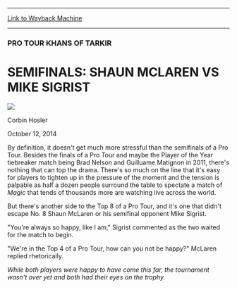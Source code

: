 
---
[Link to Wayback Machine](https://web.archive.org/web/20141015151412/http://magic.wizards.com/en/events/coverage/ptktk/semifinals-shaun-mclaren-vs-mike-sigrist-2014-10-12)

[_metadata_:description]:- "By definition, it doesn't get much more stressful than the semifinals of a Pro Tour. Besides the finals of a Pro Tour and maybe the Player of the Year tiebreaker match being Brad Nelson and Guilluame Matignon in 2011, there's nothing that can top the drama. There's so much on the line that it's easy for players to tighten up in the pressure of the moment and the tension is palpable as half a dozen people surround the table to spectate a match of Magic that tends of thousands more are watching live across the world."
[_metadata_:generator]:- "Drupal 7 (http://drupal.org)"
[_metadata_:node]:- "287131"
[_metadata_:publish_date]:- "2014-10-12"
[_metadata_:source]:- "div-main"
[_metadata_:title]:- "SEMIFINALS: SHAUN MCLAREN VS MIKE SIGRIST"
[_metadata_:wayback_capture_timestamp]:- "2014-10-15 15:14:12"
[_metadata_:wayback_raw_url]:- "https://web.archive.org/web/20141015151412id_/http://magic.wizards.com/en/events/coverage/ptktk/semifinals-shaun-mclaren-vs-mike-sigrist-2014-10-12"
[_metadata_:wayback_url]:- "http://magic.wizards.com/en/events/coverage/ptktk/semifinals-shaun-mclaren-vs-mike-sigrist-2014-10-12"
---





### PRO TOUR KHANS OF TARKIR


SEMIFINALS: SHAUN MCLAREN VS MIKE SIGRIST
=========================================



![](https://media.magic.wizards.com/styles/auth_small/public/images/person/hosler.jpg)

Corbin Hosler




October 12, 2014
 











 By definition, it doesn't get much more stressful than the semifinals of a Pro Tour. Besides the finals of a Pro Tour and maybe the Player of the Year tiebreaker match being Brad Nelson and Guilluame Matignon in 2011, there's nothing that can top the drama. There's so much on the line that it's easy for players to tighten up in the pressure of the moment and the tension is palpable as half a dozen people surround the table to spectate a match of *Magic* that tends of thousands more are watching live across the world.



But there's another side to the Top 8 of a Pro Tour, and it's one that didn't escape No. 8 Shaun McLaren or his semifinal opponent Mike Sigrist.


"You're always so happy, like I am," Sigrist commented as the two waited for the match to begin.


"We're in the Top 4 of a Pro Tour, how can you not be happy?" McLaren replied rhetorically. 




*While both players were happy to have come this far, the tournament wasn't over yet and both had their eyes on the trophy.*




  






 
 




  








